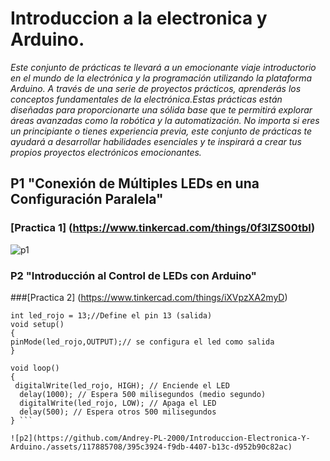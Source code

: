# Introduccion a la electronica y Arduino.

*Este conjunto de prácticas te llevará a un emocionante viaje introductorio en el mundo de la electrónica y la programación utilizando la plataforma Arduino. A través de una serie de proyectos prácticos, aprenderás los conceptos fundamentales de la electrónica.Estas prácticas están diseñadas para proporcionarte una sólida base que te permitirá explorar áreas avanzadas como la robótica y la automatización. No importa si eres un principiante o tienes experiencia previa, este conjunto de prácticas te ayudará a desarrollar habilidades esenciales y te inspirará a crear tus propios proyectos electrónicos emocionantes.*

## P1 "Conexión de Múltiples LEDs en una Configuración Paralela"

### [Practica 1] (https://www.tinkercad.com/things/0f3lZS00tbI)
![p1](https://github.com/Andrey-PL-2000/Introduccion-Electronica-Y-Arduino./assets/117885708/922f1d1b-7c51-4fc2-9087-0672257ed194)

### P2 "Introducción al Control de LEDs con Arduino"

###[Practica 2] (https://www.tinkercad.com/things/iXVpzXA2myD)


``` // C++
int led_rojo = 13;//Define el pin 13 (salida)
void setup()
{
pinMode(led_rojo,OUTPUT);// se configura el led como salida
}

void loop()
{
 digitalWrite(led_rojo, HIGH); // Enciende el LED
  delay(1000); // Espera 500 milisegundos (medio segundo)
  digitalWrite(led_rojo, LOW); // Apaga el LED
  delay(500); // Espera otros 500 milisegundos
} ```

![p2](https://github.com/Andrey-PL-2000/Introduccion-Electronica-Y-Arduino./assets/117885708/395c3924-f9db-4407-b13c-d952b90c82ac)

